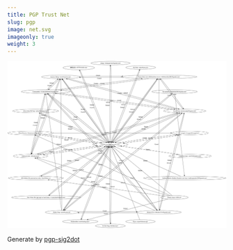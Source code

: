 ```yaml
---
title: PGP Trust Net
slug: pgp
image: net.svg
imageonly: true
weight: 3
---
```


![](net.svg)

Generate by [pgp-sig2dot](https://github.com/cryolitia/pgp-sig2dot)
